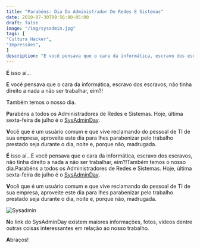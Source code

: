 ```yaml
---
title: "Parabéns: Dia Do Administrador De Redes E Sistemas"
date: 2010-07-30T09:56:00-05:00
draft: false
image: "/img/sysadmin.jpg"
tags: [
"Cultura Hacker",
"Impressões",
]
description: "E você pensava que o cara da informática, escravo dos escravos, não tinha direito a nada a não ser trabalhar, eim?!"
---
```

**É** isso aí...

**E** você pensava que o cara da informática, escravo dos escravos, não tinha direito a nada a não ser trabalhar, eim?!

**T**ambém temos o nosso dia.

**P**arabéns a todos os Administradores de Redes e Sistemas. Hoje, última sexta-feira de julho é o [SysAdminDay](https://www.sysadminday.com/).

**V**ocê que é um usuário comum e que vive reclamando do pessoal de TI de sua empresa, aproveite este dia para lhes parabenizar pelo trabalho prestado seja durante o dia, noite e, porque não, madrugada.

**É** isso aí...E você pensava que o cara da informática, escravo dos escravos, não tinha direito a nada a não ser trabalhar, eim?!Também temos o nosso dia.Parabéns a todos os Administradores de Redes e Sistemas. Hoje, última sexta-feira de julho é o [SysAdminDay](https://www.sysadminday.com/).

**V**ocê que é um usuário comum e que vive reclamando do pessoal de TI de sua empresa, aproveite este dia para lhes parabenizar pelo trabalho prestado seja durante o dia, noite e, porque não, madrugada.

![Sysadmin](/img/sysadmin2.jpg)

**N**o link do SysAdminDay existem maiores informações, fotos, vídeos dentre outras coisas interessantes em relação ao nosso trabalho.

**A**braços!
